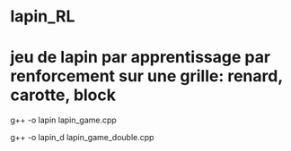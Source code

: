 # lapin_RL
# jeu de lapin par apprentissage par renforcement sur une grille: renard, carotte, block

g++ -o lapin lapin_game.cpp

g++ -o lapin_d lapin_game_double.cpp
